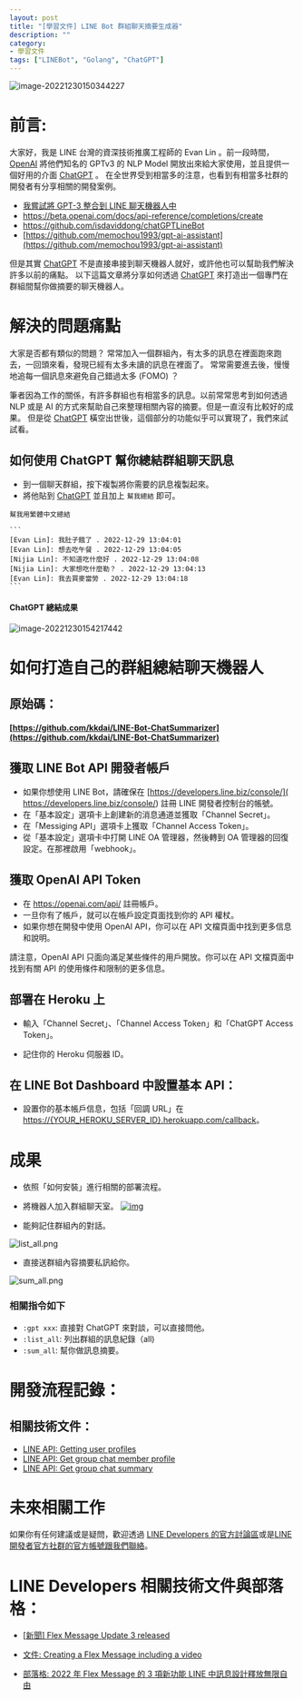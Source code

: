 ```yaml
---
layout: post
title: "[學習文件] LINE Bot 群組聊天摘要生成器"
description: ""
category: 
- 學習文件
tags: ["LINEBot", "Golang", "ChatGPT"]
---
```




![image-20221230150344227](../images/2022/image-20221230150344227.png)



# 前言:

大家好，我是 LINE 台灣的資深技術推廣工程師的 Evan Lin 。前一段時間， [OpenAI](https://openai.com) 將他們知名的 GPTv3 的 NLP Model 開放出來給大家使用，並且提供一個好用的介面 [ChatGPT](https://chat.openai.com/chat) 。 在全世界受到相當多的注意，也看到有相當多社群的開發者有分享相關的開發案例。

- [我嘗試將 GPT-3 整合到 LINE 聊天機器人中](https://dev.classmethod.jp/articles/chatgpt-line-chat-bot/)
- https://beta.openai.com/docs/api-reference/completions/create
- https://github.com/isdaviddong/chatGPTLineBot
- [https://github.com/memochou1993/gpt-ai-assistant](https://github.com/memochou1993/gpt-ai-assistant)

但是其實 [ChatGPT](https://chat.openai.com/chat)  不是直接串接到聊天機器人就好，或許他也可以幫助我們解決許多以前的痛點。 以下這篇文章將分享如何透過  [ChatGPT](https://chat.openai.com/chat) 來打造出一個專門在群組間幫你做摘要的聊天機器人。



# 解決的問題痛點

大家是否都有類似的問題？ 常常加入一個群組內，有太多的訊息在裡面跑來跑去，一回頭來看，發現已經有太多未讀的訊息在裡面了。 常常需要進去後，慢慢地追每一個訊息來避免自己錯過太多 (FOMO) ？

筆者因為工作的關係，有許多群組也有相當多的訊息。以前常常思考到如何透過 NLP 或是 AI 的方式來幫助自己來整理相關內容的摘要。但是一直沒有比較好的成果。 但是從 [ChatGPT](https://chat.openai.com/chat)  橫空出世後，這個部分的功能似乎可以實現了，我們來試試看。



## 如何使用 ChatGPT 幫你總結群組聊天訊息

- 到一個聊天群組，按下複製將你需要的訊息複製起來。
- 將他貼到  [ChatGPT](https://chat.openai.com/chat)  並且加上 `幫我總結` 即可。

````
幫我用繁體中文總結

```
[Evan Lin]: 我肚子餓了 . 2022-12-29 13:04:01
[Evan Lin]: 想去吃午餐 . 2022-12-29 13:04:05
[Nijia Lin]: 不知道吃什麼好 . 2022-12-29 13:04:08
[Nijia Lin]: 大家想吃什麼勒？ . 2022-12-29 13:04:13
[Evan Lin]: 我去買麥當勞 . 2022-12-29 13:04:18
```
````

#### ChatGPT 總結成果

![image-20221230154217442](../images/2022/image-20221230154217442.png)

# 如何打造自己的群組總結聊天機器人

## 原始碼：

#### [https://github.com/kkdai/LINE-Bot-ChatSummarizer](https://github.com/kkdai/LINE-Bot-ChatSummarizer)

## 獲取 LINE Bot API 開發者帳戶

- 如果你想使用 LINE Bot，請確保在 [https://developers.line.biz/console/]( https://developers.line.biz/console/) 註冊 LINE 開發者控制台的帳號。
- 在「基本設定」選項卡上創建新的消息通道並獲取「Channel Secret」。
- 在「Messiging API」選項卡上獲取「Channel Access Token」。
- 從「基本設定」選項卡中打開 LINE OA 管理器，然後轉到 OA 管理器的回復設定。在那裡啟用「webhook」。

## 獲取 OpenAI API Token

- 在 https://openai.com/api/ 註冊帳戶。
- 一旦你有了帳戶，就可以在帳戶設定頁面找到你的 API 權杖。
- 如果你想在開發中使用 OpenAI API，你可以在 API 文檔頁面中找到更多信息和說明。

請注意，OpenAI API 只面向滿足某些條件的用戶開放。你可以在 API 文檔頁面中找到有關 API 的使用條件和限制的更多信息。

## 部署在 Heroku 上

- 輸入「Channel Secret」、「Channel Access Token」和「ChatGPT Access Token」。

- 記住你的 Heroku 伺服器 ID。

## 在 LINE Bot Dashboard 中設置基本 API：

- 設置你的基本帳戶信息，包括「回調 URL」在 [https://{YOUR_HEROKU_SERVER_ID}.herokuapp.com/callback](https://{your_heroku_server_id}.herokuapp.com/callback)。



# 成果

- 依照「如何安裝」進行相關的部署流程。
- 將機器人加入群組聊天室。
[![img](../images/2022/chat_1.png)](https://github.com/kkdai/LINE-Bot-ChatSummarizer/blob/master/img/chat_1.png)

- 能夠記住群組內的對話。


![list_all.png](../images/2022/list_all-20221230151706913.png)


- 直接送群組內容摘要私訊給你。


![sum_all.png](../images/2022/sum_all-20221230151647428.png)



### 相關指令如下

- `:gpt xxx`: 直接對 ChatGPT 來對談，可以直接問他。
- `:list_all`: 列出群組的訊息紀錄（all)
- `:sum_all`: 幫你做訊息摘要。



# 開發流程記錄：








## 相關技術文件：

- [LINE API: Getting user profiles](https://developers.line.biz/en/docs/android-sdk/managing-users/#get-profile)
- [LINE API: Get group chat member profile](https://developers.line.biz/en/reference/messaging-api/#get-group-member-profile)
- [LINE API: Get group chat summary](https://developers.line.biz/en/reference/messaging-api/#group)


# 未來相關工作



如果你有任何建議或是疑問，歡迎透過 [LINE Developers 的官方討論區](https://www.facebook.com/groups/linebot)或是[LINE 開發者官方社群的官方帳號跟我們聯絡](https://lin.ee/qZRsSTG)。


# LINE Developers 相關技術文件與部落格：  

- [[新聞\] Flex Message Update 3 released](https://developers.line.biz/en/news/2022/03/11/flex-message-update-3-released/)

-  [文件: Creating a Flex Message including a video](https://developers.line.biz/en/docs/messaging-api/create-flex-message-including-video/)

- [部落格: 2022 年 Flex Message 的 3 項新功能 LINE 中訊息設計釋放無限自由](https://engineering.linecorp.com/zh-hant/blog/2022-flex-message-v3/)

  

   

